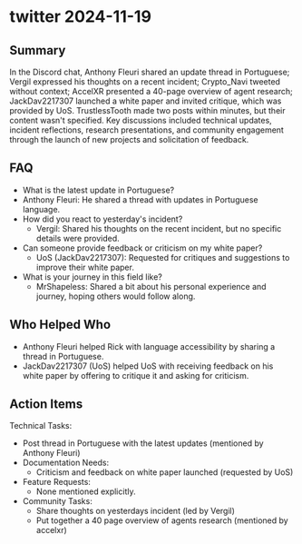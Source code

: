 # twitter 2024-11-19

## Summary

In the Discord chat, Anthony Fleuri shared an update thread in Portuguese; Vergil expressed his thoughts on a recent
incident; Crypto_Navi tweeted without context; AccelXR presented a 40-page overview of agent research; JackDav2217307
launched a white paper and invited critique, which was provided by UoS. TrustlessTooth made two posts within minutes,
but their content wasn't specified. Key discussions included technical updates, incident reflections, research
presentations, and community engagement through the launch of new projects and solicitation of feedback.

## FAQ

- What is the latest update in Portuguese?
- Anthony Fleuri: He shared a thread with updates in Portuguese language.
- How did you react to yesterday's incident?
    - Vergil: Shared his thoughts on the recent incident, but no specific details were provided.
- Can someone provide feedback or criticism on my white paper?
    - UoS (JackDav2217307): Requested for critiques and suggestions to improve their white paper.
- What is your journey in this field like?
    - MrShapeless: Shared a bit about his personal experience and journey, hoping others would follow along.

## Who Helped Who

- Anthony Fleuri helped Rick with language accessibility by sharing a thread in Portuguese.
- JackDav2217307 (UoS) helped UoS with receiving feedback on his white paper by offering to critique it and asking for criticism.

## Action Items

Technical Tasks:

- Post thread in Portuguese with the latest updates (mentioned by Anthony Fleuri)
- Documentation Needs:
    - Criticism and feedback on white paper launched (requested by UoS)
- Feature Requests:
    - None mentioned explicitly.
- Community Tasks:
    - Share thoughts on yesterdays incident (led by Vergil)
    - Put together a 40 page overview of agents research (mentioned by accelxr)
